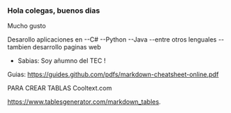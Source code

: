 



### Hola colegas, buenos dias


Mucho gusto

Desarollo aplicaciones en 
--C#
--Python
--Java
--entre otros lenguales
--tambien desarrollo paginas web


-  Sabias: Soy añumno del TEC !



Guias:
https://guides.github.com/pdfs/markdown-cheatsheet-online.pdf

PARA CREAR TABLAS
Cooltext.com

https://www.tablesgenerator.com/markdown_tables. 
